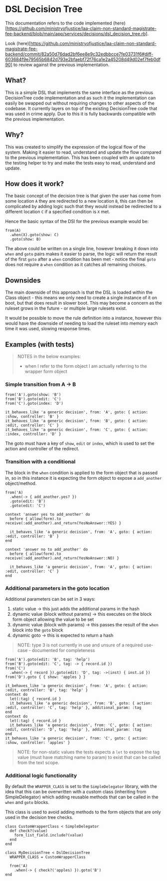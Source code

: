 # DSL Decision Tree

This documentation refers to the code implemented (here)[https://github.com/ministryofjustice/laa-claim-non-standard-magistrate-fee-backend/blob/main/app/services/decisions/dsl_decision_tree.rb].

Look (here)[https://github.com/ministryofjustice/laa-claim-non-standard-magistrate-fee-backend/commit/82a50d76dad2bf6ee8e9c32edbbcce7fe03731f6#diff-603684f9e79565b6842d793e2bfaebf72f76ca1e2a45208d49d02ef7feb0df90] to review against the previous implementation.

## What?

This is a simple DSL that implements the same interface as the previous DecisionTree code implementation and as such it
the implementation can easily be swapped out without requiring changes to other aspects of the codebase. It currently layers on top of the existing DecisionTree code that was used in crime apply. Due to
this it is fully backwards compatible with the previous implementation.

## Why?

This was created to simplify the expression of the logical flow of the system. Making it easier to
read, understand and update the flow compared to the previous implementation. This has been coupled with an update to
the testing helper to try and make the tests easy to read, understand and update.

## How does it work?

The basic concept of the decision tree is that given the user has come from some location `A` they are redirected
to a new location `B`, this can then be complicated by adding logic such that they would instead be redirected to
a different location `C` if a specified condition is `X` met.

Hence the basic syntax of the DSl for the previous example would be:

```
from(A)
  .when(X).goto(show: C)
  .goto(show: B)
```

The above could be written on a single line, however breaking it down into `when` and `goto` pairs makes it easier
to parse, the logic will return the result of the first `goto` after a `when` condition has been met - notice the
final `goto` does not require a `when` condition as it catches all remaining choices.

## Downsides

The main downside of this approach is that the DSL is loaded within the Class object - this means we only need to
create a single instance of it on boot, but that does result in slower boot. This may become a concern as the
ruleset grows in the future - or multiple large rulesets exist.

It would be possible to move the rule definition into a instance, however this would have the downside of
needing to load the ruleset into memory each time it was used, slowing response times.

## Examples (with tests)

> NOTES in the below examples:
> * when I refer to the form object I am actually referring to the wrapper form object

### Simple transition from A -> B

```
from('A').goto(show: 'B')
from('B').goto(edit: 'C')
from('C').goto(index: 'D')

it_behaves_like 'a generic decision', from: 'A', goto: { action: :show, controller: 'B' }
it_behaves_like 'a generic decision', from: 'B', goto: { action: :edit, controller: 'C' }
it_behaves_like 'a generic decision', from: 'C', goto: { action: :index, controller: 'D' }
```

The goto must have a key of `show`, `edit` or `index`, which is used to set the action and
controller of the redirect.

### Transition with a conditional

The block in the `when` condition is applied to the form object that is passed in, so in this instance it is
expecting the form object to expose a `add_another` object/method.

```
from('A)
  .when(-> { add_another.yes? })
  .goto(edit: 'B')
  .goto(edit: 'C')

context 'answer yes to add_another' do
  before { allow(form).to receive(:add_another).and_return(YesNoAnswer::YES) }

  it_behaves_like 'a generic decision', from: 'A', goto: { action: :edit, controller: 'B' }
end

context 'answer no to add_another' do
  before { allow(form).to receive(:add_another).and_return(YesNoAnswer::NO) }

  it_behaves_like 'a generic decision', from: 'A', goto: { action: :edit, controller: 'C' }
end
```

### Additional parameters in the goto location

Additional parameters can be set in 3 ways:
1. static value -> this just adds the additional params in the hash
2. dynamic value (block without params) -> this executes on the block form object allowing the value to be set
3. dynamic value (block with params) -> this passes the result of the `when` block into the `goto` block
4. dynamic goto -> this is expected to return a hash

> NOTE: type 3 is not currently in use and unsure of a required use-case - documented for completeness

```
from('A').goto(edit: 'B', tag: 'help')
from('B').goto(edit: 'C', tag: -> { record.id })
from('C')
  .when(-> { record }).goto(edit: 'D', tag: ->(inst) { inst.id })
from('D').goto { { show: 'apples } }

it_behaves_like 'a generic decision', from: 'A', goto: { action: :edit, controller: 'B', tag: 'help' }
context do
  let(:tag) { record.id }
  it_behaves_like 'a generic decision', from: 'B', goto: { action: :edit, controller: 'C', tag: 'help' }, additional_param: :tag
end
context do
  let(:tag) { record.id }
  it_behaves_like 'a generic decision', from: 'C', goto: { action: :edit, controller: 'D', tag: 'help' }, additional_param: :tag
end
it_behaves_like 'a generic decision', from: 'C', goto: { action: :show, controller: 'apples' }
```

> NOTE: for non-static values the tests expects a `let` to expose the tag value (must have matching name to param) to exist that
> can be called from the text scope.

### Additional logic functionality

By default the `WRAPPER_CLASS` is set to the `SimpleDelegator` library, with the idea that this can be
overwritten with a custom class (inheriting from SimpleDelegator) which adding reusable methods that can
be called in the `when` and `goto` blocks.

This class is used to avoid adding methods to the form objects that are only used in the decision tree checks.

```
class CustomWrapperClass < SimpleDelegator
  def check?(value)
    form_list_field.include?(value)
  end
end

class MyDecisionTree < DslDecisionTree
  WRAPPER_CLASS = CustomWrapperClass

  from('A)
    .when(-> { check?('apples) }).goto('B')
end
```